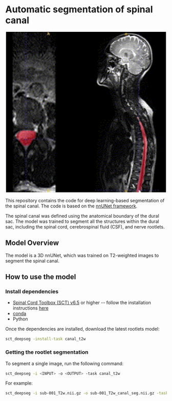# Automatic segmentation of spinal canal

<p align="center">
  <img src="https://github.com/ivadomed/model-canal-seg/blob/abels/assets/canal_seg_visual.gif" alt="Segmentation on whole-spine image viewed on axial and sagittal planes" width="500">
</p>

This repository contains the code for deep learning-based segmentation of the spinal canal. 
The code is based on the [nnUNet framework](https://github.com/MIC-DKFZ/nnUNet).

The spinal canal was defined using the anatomical boundary of the dural sac. The model was trained to segment all the structures within the dural sac, including the spinal cord, cerebrospinal fluid (CSF), and nerve rootlets.

## Model Overview

The model is a 3D nnUNet, which was trained on T2-weighted images to segment the spinal canal. 

## How to use the model

### Install dependencies

- [Spinal Cord Toolbox (SCT) v6.5](https://github.com/spinalcordtoolbox/spinalcordtoolbox/releases/tag/6.5) or higher -- follow the installation instructions [here](https://github.com/spinalcordtoolbox/spinalcordtoolbox?tab=readme-ov-file#installation)
- [conda](https://conda.io/projects/conda/en/latest/user-guide/install/index.html) 
- Python

Once the dependencies are installed, download the latest rootlets model:

```bash
sct_deepseg -install-task canal_t2w
```

### Getting the rootlet segmentation

To segment a single image, run the following command: 

```bash
sct_deepseg -i <INPUT> -o <OUTPUT> -task canal_t2w 
```

For example:

```bash
sct_deepseg -i sub-001_T2w.nii.gz -o sub-001_T2w_canal_seg.nii.gz -task canal_t2w 